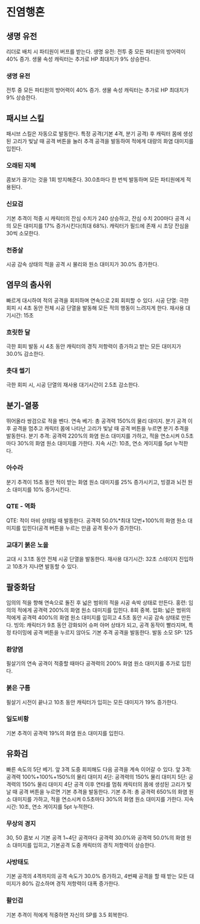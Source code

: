 # 진염행혼

## 생명 유전

리더로 배치 시 파티원이 버프를 받는다.
생명 유전: 전투 중 모든 파티원의 방어력이 40% 증가. 생물 속성 캐릭터는 추가로 HP 최대치가 9% 상승한다.

### 생명 유전

전투 중 모든 파티원의 방어력이 40% 증가. 생물 속성 캐릭터는 추가로 HP 최대치가 9% 상승한다.

## 패시브 스킬

패시브 스킬은 자동으로 발동한다.
특정 공격(기본 4격, 분기 공격) 후 캐릭터 몸에 생성된 고리가 빛날 때 공격 버튼을 눌러 추격 공격을 발동하여 적에게 대량의 화염 대미지를 입힌다.

### 오래된 지혜

콤보가 끊기는 것을 1회 방지해준다. 30.0초마다 한 번씩 발동하며 모든 파티원에게 적용된다.

### 신묘검

기본 추격이 적중 시 캐릭터의 잔심 수치가 240 상승하고, 잔심 수치 200마다 공격 시의 모든 대미지를 17% 증가시킨다(최대 68%).
캐릭터가 필드에 존재 시 초당 잔심을 30씩 소모한다.

### 천중살

시공 감속 상태의 적을 공격 시 물리와 원소 대미지가 30.0% 증가한다.

## 염무의 춤사위

빠르게 대시하여 적의 공격을 회피하며 연속으로 2회 회피할 수 있다.
시공 단열: 극한 회피 시 4초 동안 전체 시공 단열을 발동해 모든 적의 행동이 느려지게 한다. 재사용 대기시간: 15초

### 흐릿한 달

극한 회피 발동 시 4초 동안 캐릭터의 경직 저항력이 증가하고 받는 모든 대미지가 30.0% 감소한다.

### 촛대 썰기

극한 회피 시, 시공 단열의 재사용 대기시간이 2.5초 감소한다.

## 분기-열풍

뛰어올라 쌍검으로 적을 벤다.
연속 베기: 총 공격력 150%의 물리 대미지.
분기 공격 이후 공격을 멈추고 캐릭터 몸에 나타난 고리가 빛날 때 공격 버튼을 누르면 분기 추격을 발동한다.
분기 추격: 공격력 220%의 화염 원소 대미지를 가하고, 적을 연소시켜 0.5초마다 30%의 화염 원소 대미지를 가한다. 지속 시간: 10초, 연소 게이지를 5pt 누적한다.

### 아수라

분기 추격이 15초 동안 적이 받는 화염 원소 대미지를 25% 증가시키고, 빙결과 뇌전 원소 대미지를 10% 증가시킨다.

### QTE - 역화

QTE: 적이 마비 상태일 때 발동한다. 공격력 50.0%\*최대 12번+100%의 화염 원소 대미지를 입힌다(공격 버튼을 누르는 만큼 공격 횟수가 증가한다).

### 교대기 붉은 노을

교대 시 3.1초 동안 전체 시공 단열을 발동한다. 재사용 대기시간: 32초
스테이지 진입하고 10초가 지나면 발동할 수 있다.

## 팔중화담

임의의 적을 향해 연속으로 돌진 후 넓은 범위의 적을 시공 속박 상태로 만든다.
홍련: 임의의 적에게 공격력 200%의 화염 원소 대미지를 입힌다. 8회 중복.
업화: 넓은 범위의 적에게 공격력 400%의 화염 원소 대미지를 입히고 4.5초 동안 시공 감속 상태로 만든다.
빙의: 캐릭터가 9초 동안 강화되어 슈퍼 아머 상태가 되고, 공격 동작이 빨라지며, 특정 타이밍에 공격 버튼을 누르지 않아도 기본 추격 공격을 발동한다.
발동 소모 SP: 125

### 환양염

필살기의 연속 공격이 적중할 때마다 공격력의 200% 화염 원소 대미지를 추가로 입힌다.

### 붉은 구름

필살기 시전이 끝나고 10초 동안 캐릭터가 입히는 모든 대미지가 19% 증가한다.

### 일도비황

기본 추격이 공격력 19%의 화염 원소 대미지를 입힌다.

## 유화검

빠른 속도의 5단 베기. 앞 3격 도중 회피해도 다음 공격을 계속 이어갈 수 있다.
앞 3격: 공격력 100%+100%+150%의 물리 대미지
4단: 공격력의 150% 물리 대미지
5단: 공격력의 150% 물리 대미지
4단 공격 이후 연타를 멈춰 캐릭터의 몸에 생성된 고리가 빛날 때 공격 버튼을 누르면 기본 추격을 발동한다.
기본 추격: 총 공격력 650%의 화염 원소 대미지를 가하고, 적을 연소시켜 0.5초마다 30%의 화염 원소 대미지를 가한다. 지속 시간: 10초, 연소 게이지를 5pt 누적한다.

### 무상의 경지

30, 50 콤보 시 기본 공격 1~4단 공격마다 공격력 30.0%와 공격력 50.0%의 화염 원소 대미지를 입히고, 기본공격 도중 캐릭터의 경직 저항력이 상승한다.

### 사방태도

기본 공격의 4격까지의 공격 속도가 30.0% 증가하고, 4번째 공격을 할 때 받는 모든 대미지가 80% 감소하며 경직 저항력이 대폭 증가한다.

### 활인검

기본 추격이 적에게 적중하면 자신의 SP를 3.5 회복한다.
